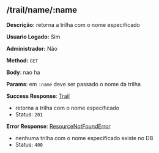 ## /trail/name/:name

**Descrição:** retorna a trilha com o nome especificado

**Usuario Logado:** Sim

**Administrador:** Não

**Method:** `GET`

**Body**: nao ha

**Params**: em `:name` deve ser passado o nome da trilha

**Success Response**: [Trail](../../../../src/domain/trilhas/@entities/trail.ts)
- retorna a trilha com o nome especificado
- Status: `201`

**Error Response**: [ResourceNotFoundError](../../../../src/core/errors/resource-not-found-error.ts)
- nenhuma trilha com o nome especificado existe no DB
- Status: `400`

